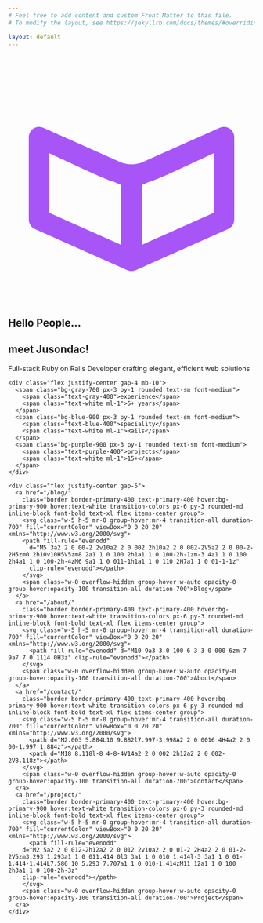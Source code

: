 ```yaml
---
# Feel free to add content and custom Front Matter to this file.
# To modify the layout, see https://jekyllrb.com/docs/themes/#overriding-theme-defaults

layout: default
---
```


<!-- Hero Section - Updated to match example -->
<section class="min-h-fit pt-32 flex flex-col justify-center items-center text-center px-4">
  <div class="mb-12 max-w-4xl">
    <svg class="w-20 h-20 mx-auto mb-8" viewBox="0 0 24 24" fill="none" xmlns="http:/ www.w3.org/2000/svg">
      <path
        d="M3 8L7.89 10.26C11.9 12.1 12.1 12.1 16.11 10.26L21 8M3 8L12 12M3 8V16L12 20M12 12V20M12 12L21 8M12 20L21 16V8"
        stroke="#a855f7" stroke-width="2" stroke-linecap="round" stroke-linejoin="round" />
    </svg>
    <h1 class="text-6xl font-bold mb-6">
      <span class="text-white">Hello</span>
      <span class="text-accent-500">People</span>...
    </h1>
    <h2 class="text-6xl font-bold mb-10">
      <span class="text-white">meet</span>
      <span class="text-primary-400">Jusondac</span>!
    </h2>
    <p class="text-xl text-gray-400 max-w-2xl mx-auto mb-8">Full-stack Ruby on Rails Developer crafting elegant,
      efficient web solutions</p>

    <div class="flex justify-center gap-4 mb-10">
      <span class="bg-gray-700 px-3 py-1 rounded text-sm font-medium">
        <span class="text-gray-400">experience</span>
        <span class="text-white ml-1">5+ years</span>
      </span>
      <span class="bg-blue-900 px-3 py-1 rounded text-sm font-medium">
        <span class="text-blue-400">speciality</span>
        <span class="text-white ml-1">Rails</span>
      </span>
      <span class="bg-purple-900 px-3 py-1 rounded text-sm font-medium">
        <span class="text-purple-400">projects</span>
        <span class="text-white ml-1">15+</span>
      </span>
    </div>

    <div class="flex justify-center gap-5">
      <a href="/blog/"
        class="border border-primary-400 text-primary-400 hover:bg-primary-900 hover:text-white transition-colors px-6 py-3 rounded-md inline-block font-bold text-xl flex items-center group">
        <svg class="w-5 h-5 mr-0 group-hover:mr-4 transition-all duration-700" fill="currentColor" viewBox="0 0 20 20" xmlns="http://www.w3.org/2000/svg">
        <path fill-rule="evenodd"
          d="M5 3a2 2 0 00-2 2v10a2 2 0 002 2h10a2 2 0 002-2V5a2 2 0 00-2-2H5zm0 2h10v10H5V5zm8 2a1 1 0 100 2h1a1 1 0 100-2h-1zm-3 4a1 1 0 100 2h4a1 1 0 100-2h-4zM6 9a1 1 0 011-1h1a1 1 0 110 2H7a1 1 0 01-1-1z"
          clip-rule="evenodd"></path>
        </svg>
        <span class="w-0 overflow-hidden group-hover:w-auto opacity-0 group-hover:opacity-100 transition-all duration-700">Blog</span>
      </a>
      <a href="/about/"
        class="border border-primary-400 text-primary-400 hover:bg-primary-900 hover:text-white transition-colors px-6 py-3 rounded-md inline-block font-bold text-xl flex items-center group">
        <svg class="w-5 h-5 mr-0 group-hover:mr-4 transition-all duration-700" fill="currentColor" viewBox="0 0 20 20" xmlns="http://www.w3.org/2000/svg">
          <path fill-rule="evenodd" d="M10 9a3 3 0 100-6 3 3 0 000 6zm-7 9a7 7 0 1114 0H3z" clip-rule="evenodd"></path>
        </svg>
        <span class="w-0 overflow-hidden group-hover:w-auto opacity-0 group-hover:opacity-100 transition-all duration-700">About</span>
      </a>
      <a href="/contact/"
        class="border border-primary-400 text-primary-400 hover:bg-primary-900 hover:text-white transition-colors px-6 py-3 rounded-md inline-block font-bold text-xl flex items-center group">
        <svg class="w-5 h-5 mr-0 group-hover:mr-4 transition-all duration-700" fill="currentColor" viewBox="0 0 20 20" xmlns="http://www.w3.org/2000/svg">
          <path d="M2.003 5.884L10 9.882l7.997-3.998A2 2 0 0016 4H4a2 2 0 00-1.997 1.884z"></path>
          <path d="M18 8.118l-8 4-8-4V14a2 2 0 002 2h12a2 2 0 002-2V8.118z"></path>
        </svg>
        <span class="w-0 overflow-hidden group-hover:w-auto opacity-0 group-hover:opacity-100 transition-all duration-700">Contact</span>
      </a>
      <a href="/project/"
        class="border border-primary-400 text-primary-400 hover:bg-primary-900 hover:text-white transition-colors px-6 py-3 rounded-md inline-block font-bold text-xl flex items-center group">
        <svg class="w-5 h-5 mr-0 group-hover:mr-4 transition-all duration-700" fill="currentColor" viewBox="0 0 20 20" xmlns="http://www.w3.org/2000/svg">
          <path fill-rule="evenodd"
        d="M2 5a2 2 0 012-2h12a2 2 0 012 2v10a2 2 0 01-2 2H4a2 2 0 01-2-2V5zm3.293 1.293a1 1 0 011.414 0l3 3a1 1 0 010 1.414l-3 3a1 1 0 01-1.414-1.414L7.586 10 5.293 7.707a1 1 0 010-1.414zM11 12a1 1 0 100 2h3a1 1 0 100-2h-3z"
        clip-rule="evenodd"></path>
        </svg>
        <span class="w-0 overflow-hidden group-hover:w-auto opacity-0 group-hover:opacity-100 transition-all duration-700">Project</span>
      </a>
    </div>
  </div>

</section>